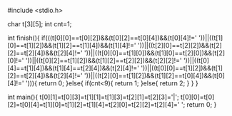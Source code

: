 #include <stdio.h>

char t[3][5];
int cnt=1;

int finish(){
    if(((t[0][0]==t[0][2])&&(t[0][2]==t[0][4])&&(t[0][4]!=' '))||((t[1][0]==t[1][2])&&(t[1][2]==t[1][4])&&(t[1][4]!=' '))||((t[2][0]==t[2][2])&&(t[2][2]==t[2][4])&&(t[2][4]!=' '))||((t[0][0]==t[1][0])&&(t[1][0]==t[2][0])&&(t[2][0]!=' '))||((t[0][2]==t[1][2])&&(t[1][2]==t[2][2])&&(t[2][2]!=' '))||((t[0][4]==t[1][4])&&(t[1][4]==t[2][4])&&(t[2][4]!=' '))||((t[0][0]==t[1][2])&&(t[1][2]==t[2][4])&&(t[2][4]!=' '))||((t[2][0]==t[1][2])&&(t[1][2]==t[0][4])&&(t[0][4]!=' '))){
        return 0;
    }else{
        if(cnt<9){
            return 1;
        }else{
            return 2;
        }
    }
}

int main(){
    t[0][1]=t[0][3]=t[1][1]=t[1][3]=t[2][1]=t[2][3]='|';
    t[0][0]=t[0][2]=t[0][4]=t[1][0]=t[1][2]=t[1][4]=t[2][0]=t[2][2]=t[2][4]=' ';
	return 0;
}